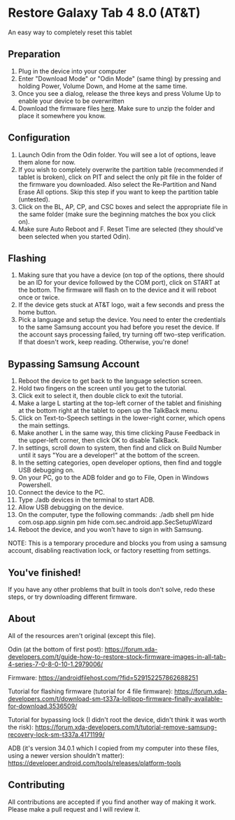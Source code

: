 # Restore Galaxy Tab 4 8.0 (AT&T)

An easy way to completely reset this tablet

## Preparation

1. Plug in the device into your computer 
2. Enter "Download Mode" or "Odin Mode" (same thing) by pressing and holding Power, Volume Down, and Home at the same time. 
3. Once you see a dialog, release the three keys and press Volume Up to enable your device to be overwritten
4. Download the firmware files [here](https://androidfilehost.com/?fid=529152257862688251). Make sure to unzip the folder and place it somewhere you know.

## Configuration

1. Launch Odin from the Odin folder. You will see a lot of options, leave them alone for now.
2. If you wish to completely overwrite the partition table (recommended if tablet is broken), click on PIT and select the only pit file in the folder of the firmware you downloaded. Also select the Re-Partition and Nand Erase All options. Skip this step if you want to keep the partition table (untested).
3. Click on the BL, AP, CP, and CSC boxes and select the appropriate file in the same folder (make sure the beginning matches the box you click on).
4. Make sure Auto Reboot and F. Reset Time are selected (they should've been selected when you started Odin).

## Flashing

1. Making sure that you have a device (on top of the options, there should be an ID for your device followed by the COM port), click on START at the bottom. The firmware will flash on to the device and it will reboot once or twice.
2. If the device gets stuck at AT&T logo, wait a few seconds and press the home button.
3. Pick a language and setup the device. You need to enter the credentials to the same Samsung account you had before you reset the device. If the account says processing failed, try turning off two-step verification. If that doesn't work, keep reading. Otherwise, you're done!

## Bypassing Samsung Account

1. Reboot the device to get back to the language selection screen.
2. Hold two fingers on the screen until you get to the tutorial.
3. Click exit to select it, then double click to exit the tutorial.
4. Make a large L starting at the top-left corner of the tablet and finishing at the bottom right at the tablet to open up the TalkBack menu.
5. Click on Text-to-Speech settings in the lower-right corner, which opens the main settings.
6. Make another L in the same way, this time clicking Pause Feedback in the upper-left corner, then click OK to disable TalkBack.
7. In settings, scroll down to system, then find and click on Build Number until it says "You are a developer!" at the bottom of the screen.
8. In the setting categories, open developer options, then find and toggle USB debugging on.
9. On your PC, go to the ADB folder and go to File, Open in Windows Powershell.
10. Connect the device to the PC.
11. Type ./adb devices in the terminal to start ADB.
12. Allow USB debugging on the device.
13. On the computer, type the following commands:
    ./adb shell
    pm hide com.osp.app.signin
    pm hide com.sec.android.app.SecSetupWizard
14. Reboot the device, and you won't have to sign in with Samsung.

NOTE: This is a temporary procedure and blocks you from using a samsung account, disabling reactivation lock, or factory resetting from settings.

## You've finished!

If you have any other problems that built in tools don't solve, redo these steps, or try downloading different firmware.

## About

All of the resources aren't original (except this file).

Odin (at the bottom of first post): https://forum.xda-developers.com/t/guide-how-to-restore-stock-firmware-images-in-all-tab-4-series-7-0-8-0-10-1.2979006/

Firmware: https://androidfilehost.com/?fid=529152257862688251

Tutorial for flashing firmware (tutorial for 4 file firmware): https://forum.xda-developers.com/t/download-sm-t337a-lollipop-firmware-finally-available-for-download.3536509/

Tutorial for bypassing lock (I didn't root the device, didn't think it was worth the risk): https://forum.xda-developers.com/t/tutorial-remove-samsung-recovery-lock-sm-t337a.4171199/

ADB (it's version 34.0.1 which I copied from my computer into these files, using a newer version shouldn't matter): https://developer.android.com/tools/releases/platform-tools

## Contributing

All contributions are accepted if you find another way of making it work. Please make a pull request and I will review it.
